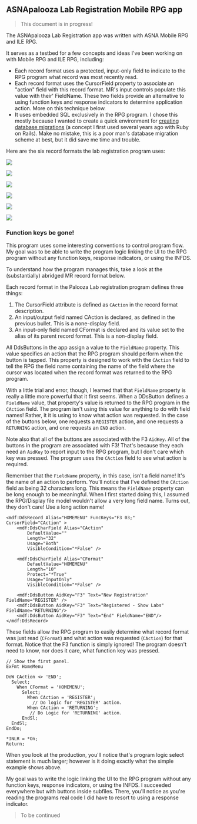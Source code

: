 ASNApalooza Lab Registration Mobile RPG app
---


>
> This document is in progress!
> 

The ASNApalooza Lab Registration app was written with ASNA Mobile RPG and ILE RPG. 

It serves as a testbed for a few concepts and ideas I've been working on with Mobile RPG and ILE RPG, including: 
  
  * Each record format uses a protected, input-only field to indicate to the RPG program what record was most recently read.  
  * Each record format uses the CursorField property to associate an "action" field with this record format. MR's input controls populate this value with their' FieldName. These two fields provide an alternative to using function keys and response indicators to determine application action. More on this technique below.
  * It uses embedded SQL exclusively in the RPG program. I chose this mostly because I wanted to create a quick environment for [creating database migrations](http://rails-guides.joefiorini.com/migrations.html) (a concept I first used several years ago with Ruby on Rails). Make no mistake, this is a poor man's database migration scheme at best, but it did save me time and trouble.

Here are the six record formats the lab registration program uses:

![](http://i.imgur.com/tEYt6Nb.png)

![](http://i.imgur.com/BZ5S70i.png)

![](http://i.imgur.com/HEhv9HC.png)

![](http://i.imgur.com/zdYa5HD.png)

![](http://i.imgur.com/uKgbM7z.png)

![](http://i.imgur.com/3CThK00.png)

### Function keys be gone!
    
This program uses some interesting conventions to control program flow. My goal was to be able to write the program logic linking the UI to the RPG program without any function keys, response indicators, or using the INFDS. 

To understand how the program manages this, take a look at the (substantially) abridged MR record format below.

Each record format in the Palooza Lab registration program defines three things: 
  1. The CursorField attribute is defined as `CAction` in the record format description. 
  2. An input/output field named CAction is declared, as defined in the previous bullet. This is a none-display field. 
  3. An input-only field named CFormat is declared and its value set to the alias of its parent record format. This is a non-display field. 

All DdsButtons in the app assign a value to the `FieldName` property. This value specifies an action that the RPG program should perform when the button is tapped. This property is designed to work with the `CAction` field to tell the RPG the field name containing the name of the field where the cursor was located when the record format was returned to the RPG program. 

With a little trial and error, though, I learned that that `FieldName` property is really a little more powerful that it first seems. When a DDsButton defines a `FieldName` value, that property's value is returned to the RPG program in the `CAction` field. The program isn't using this value for anything to do with field names! Rather, it it is using to know what action was requested. In the case of the buttons below, one requests a `REGISTER` action, and one requests a `RETURNING` action, and one requests an `END` action.     

Note also that all of the buttons are associated with the F3 `AidKey`. All of the buttons in the program are associated with F3! That's because they each need an `AidKey` to report input to the RPG program, but I don't care which key was pressed. The program uses the `CAction` field to see what action is required.

Remember that the `FieldName` property, in this case, isn't a field name! It's the name of an action to perform. You'll notice that I've defined the `CAction` field as being 32 characters long. This means the `FieldName` property can be long enough to be meaningful. When I first started doing this, I assumed the RPG/Display file model wouldn't allow a very long field name. Turns out, they don't care! Use a long action name!  

    <mdf:DdsRecord Alias="HOMEMENU" FuncKeys="F3 03;" CursorField="CAction" >
        <mdf:DdsCharField Alias="CAction"
            DefaultValue=""
            Length="32"
            Usage="Both"
            VisibleCondition="*False" />
    
        <mdf:DdsCharField Alias="CFormat"
            DefaultValue="HOMEMENU"
            Length="10"
            Protect="*True"
            Usage="InputOnly"
            VisibleCondition="*False" />
    
        <mdf:DdsButton AidKey="F3" Text="New Registration" FieldName="REGISTER" />
        <mdf:DdsButton AidKey="F3" Text="Registered - Show Labs" FieldName="RETURNING"/>
        <mdf:DdsButton AidKey="F3" Text="End" FieldName="END"/>
    </mdf:DdsRecord>    

These fields allow the RPG program to easily determine what record format was just read (`CFormat`) and what action was requested (`CAction`) for that format. Notice that the F3 function is simply ignored! The program doesn't need to know, nor does it care, what function key was pressed.  
     
    // Show the first panel.
    ExFmt HomeMenu
    
    DoW CAction <> 'END';
      Select;
        When CFormat = 'HOMEMENU';
          Select;
            When CAction = 'REGISTER';
              // Do logic for 'REGISTER' action.
            When CAction = 'RETURNING';
             // Do Logic for 'RETURNING' action.
          EndSl;
      EndSl;            
    EndDo;
    
    *INLR = *On;
    Return;

When you look at the production, you'll notice that's program logic select statement is much larger; however is it doing exactly what the simple example shows above. 

My goal was to write the logic linking the UI to the RPG program without any function keys, response indicators, or using the INFDS. I succeeded everywhere but with buttons inside subfiles. There, you'll notice as you're reading the programs real code I did have to resort to using a response indicator.



> To be continued 

